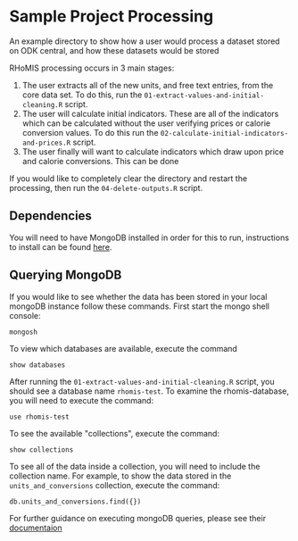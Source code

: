 # Sample Project Processing

An example directory to show how a user would process a dataset stored on ODK central,
and how these datasets would be stored

RHoMIS processing occurs in 3 main stages:

1. The user extracts all of the new units, and free text entries, from the core data set. To do this, run the `01-extract-values-and-initial-cleaning.R` script.
2. The user will calculate initial indicators. These are all of the indicators which can be calculated without the user verifying prices or calorie conversion values. To do this run the `02-calculate-initial-indicators-and-prices.R` script.
3. The user finally will want to calculate indicators which draw upon price and calorie conversions. This can be done

If you would like to completely clear the directory and restart the processing, then run the `04-delete-outputs.R` script.

## Dependencies

You will need to have MongoDB installed in order for this to run, instructions to install can be found [here](https://docs.mongodb.com/manual/administration/install-community/).

## Querying MongoDB 

If you would like to see whether the data has been stored in your local
mongoDB instance follow these commands. First start the mongo shell console:

`mongosh`

To view which databases are available, execute the command 

`show databases`

After running the `01-extract-values-and-initial-cleaning.R` script, you should see a database name `rhomis-test`. To examine the rhomis-database, you will need to execute the command:

`use rhomis-test`

To see the available "collections", execute the command:

`show collections`

To see all of the data inside a collection, you will need to include the collection name. For example, to show the data stored in the `units_and_conversions` collection, execute the command:

`db.units_and_conversions.find({})`

For further guidance on executing mongoDB queries, please see their [documentaion](https://docs.mongodb.com/mongodb-shell/run-commands/)
